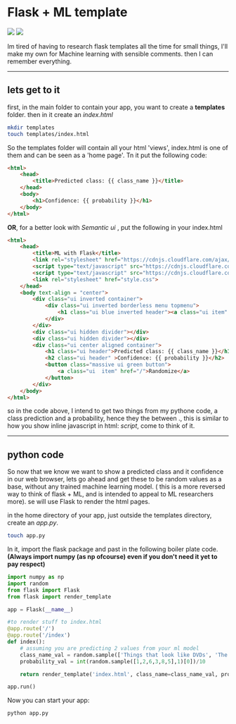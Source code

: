 # Flask + ML template

[![](https://img.shields.io/badge/python-3.5%2B-green.svg)]()
[![](https://img.shields.io/badge/flask-1.1%2B-red.svg)]()

Im tired of having to research flask templates all the time for small things, I'll make my own for Machine learning with sensible comments. then I can remember everything.

-----

## lets get to it

first, in the main folder to contain your app, you want to create a __templates__ folder. then in it create an _index.html_

```bash
mkdir templates
touch templates/index.html
```

So the templates folder will contain all your html 'views', index.html is one of  them and can be seen as a 'home page'. Tn it put the following code:

```html
<html>
    <head>
        <title>Predicted class: {{ class_name }}</title>
    </head>
    <body>
        <h1>Confidence: {{ probability }}</h1>
    </body>
</html>
```

__OR__, for a better look with _Semantic ui_ , put the following in your index.html


```html
<html>
    <head>
        <title>ML with Flask</title>
        <link rel="stylesheet" href="https://cdnjs.cloudflare.com/ajax/libs/semantic-ui/2.4.1/semantic.min.css">
        <script type="text/javascript" src="https://cdnjs.cloudflare.com/ajax/libs/jquery/3.3.1/jquery.min.js"></script>
        <script type="text/javascript" src="https://cdnjs.cloudflare.com/ajax/libs/semantic-ui/2.4.1/semantic.min.js"></script>
        <link rel="stylesheet" href="style.css">
    </head>
    <body text-align = "center">
        <div class="ui inverted container">
            <div class="ui inverted borderless menu topmenu">
                <h1 class="ui blue inverted header"><a class="ui item" href="/">APP NAME</a></h1>
            </div>
        </div>
        <div class="ui hidden divider"></div>
        <div class="ui hidden divider"></div>
        <div class="ui center aligned container">
            <h1 class="ui header">Predicted class: {{ class_name }}</h1>
            <h2 class="ui header" >Confidence: {{ probability }}</h2>
            <button class="massive ui green button">
                <a class="ui  item" href="/">Randomize</a>
            </button>
        </div>
    </body>
</html>

````

so in the code above, I intend to get two things from my pythone code, a class prediction and a probability, hence they the between ${{ . }}$, this is similar to how you show inline javascript in html: ${script}$, come to think of it.

----
## python code

So now that we know we want to show a predicted class and it confidence in our web browser, lets go ahead and get these to be random values as a base, without any trained machine learning model. ( this is a more reversed way to think of flask + ML, and is intended to appeal to ML researchers more). se will use Flask to render the html pages.

in the home directory of your app, just outside the templates directory, create an _app.py_.

```bash
touch app.py
```

In it, import the flask package and past in the following boiler plate code. __(Always import numpy (as np ofcourse) even if you don't need it yet to pay respect)__

```python
import numpy as np
import random
from flask import Flask
from flask import render_template

app = Flask(__name__)

#to render stuff to index.html
@app.route('/')
@app.route('/index')
def index():
    # assuming you are predicting 2 values from your ml model
    class_name_val = random.sample(['Things that look like DVDs', 'The ghost of Groot', 'Erlic','Bus','hooli'],1)[0]
    probability_val = int(random.sample([1,2,6,3,8,5],1)[0])/10

    return render_template('index.html', class_name=class_name_val, probability=probability_val)

app.run()
```

Now you can start your app:

```bash
python app.py
```
